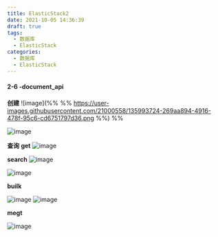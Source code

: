 ```yaml
---
title: ElasticStack2
date: 2021-10-05 14:36:39
draft: true
tags:
  - 数据库
  - ElasticStack
categories:
  - 数据库
  - ElasticStack
---
```



#### 2-6 -document_api

**创建**
![image](%% %% https://user-images.githubusercontent.com/21000558/135993724-269aa894-4916-478f-95c6-cd6751797d36.png %%) %%

![image](https://user-images.githubusercontent.com/21000558/135993797-58a9ad38-fc92-4e8a-a4bd-3a050dc6279e.png)

**查询**
**get**
![image](https://user-images.githubusercontent.com/21000558/135993838-162f4cb1-944b-4af4-a8d2-1cec680dcab8.png)

**search**
![image](https://user-images.githubusercontent.com/21000558/135993969-9391069b-44c7-4658-bc90-306b1d52386f.png)

![image](https://user-images.githubusercontent.com/21000558/135994019-4fd68bb9-df3a-4822-a45b-7ade27791fa5.png)


**builk**

![image](https://user-images.githubusercontent.com/21000558/135993657-ed0b6555-46b9-491a-bea2-efb885e78f0b.png)
![image](https://user-images.githubusercontent.com/21000558/135994256-b6b41abe-6a2a-43d4-beec-2f5f7f57501b.png)

**megt**

![image](https://user-images.githubusercontent.com/21000558/135993612-f005d4a4-fc69-4c7d-9994-c1d28a00f569.png)


